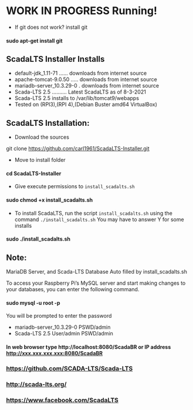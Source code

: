 # WORK IN PROGRESS Running!

- If git does not work? install git
 #### sudo  apt-get install git

## ScadaLTS Installer Installs

   - default-jdk_1.11-71 ...... downloads from internet source
   - apache-tomcat-9.0.50 ..... downloads from internet source
   - mariadb-server_10.3.29-0 . downloads from internet source
   - Scada-LTS 2.5   .......... Latest ScadaLTS as of 8-3-2021
   -    Scada-LTS 2.5 installs to  /var/lib/tomcat9/webapps
- Tested on (RPI3),(RPI 4),(Debian Buster amd64  VirtualBox)  

## ScadaLTS Installation:
- Download the sources 
 

git clone https://github.com/carl1961/ScadaLTS-Installer.git

- Move to install folder

#### cd ScadaLTS-Installer

- Give execute permissions to `install_scadalts.sh`
 
#### sudo chmod +x install_scadalts.sh

- To install ScadaLTS, run the script `install_scadalts.sh` using the command `./install_scadalts.sh`
You may have to answer Y for some installs
#### sudo ./install_scadalts.sh


## Note: 

MariaDB Server, and Scada-LTS Database Auto filled by install_scadalts.sh

To access your Raspberry Pi’s MySQL server and start making changes to your databases, you can enter the following command.

####  sudo mysql -u root -p

 You will be prompted to enter the password 
 
- mariadb-server_10.3.29-0           PSWD/admin
- Scada-LTS 2.5          User/admin  PSWD/admin


#### In web browser type   http://localhost:8080/ScadaBR  or IP address http://xxx.xxx.xxx.xxx:8080/ScadaBR

### https://github.com/SCADA-LTS/Scada-LTS     
### http://scada-lts.org/      
### https://www.facebook.com/ScadaLTS
